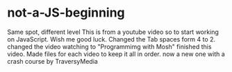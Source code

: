 # not-a-JS-beginning

Same spot, different level
This is from a youtube video so to start working on JavaScript. Wish me good luck.
Changed the Tab spaces form 4 to 2.
changed the video watching to "Programmimg with Mosh"
finished this video.
Made files for each video to keep it all in order.
now a new one with a crash course by TraversyMedia
